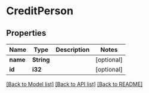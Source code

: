 # CreditPerson

## Properties

Name | Type | Description | Notes
------------ | ------------- | ------------- | -------------
**name** | **String** |  | [optional] 
**id** | **i32** |  | [optional] 

[[Back to Model list]](../README.md#documentation-for-models) [[Back to API list]](../README.md#documentation-for-api-endpoints) [[Back to README]](../README.md)


